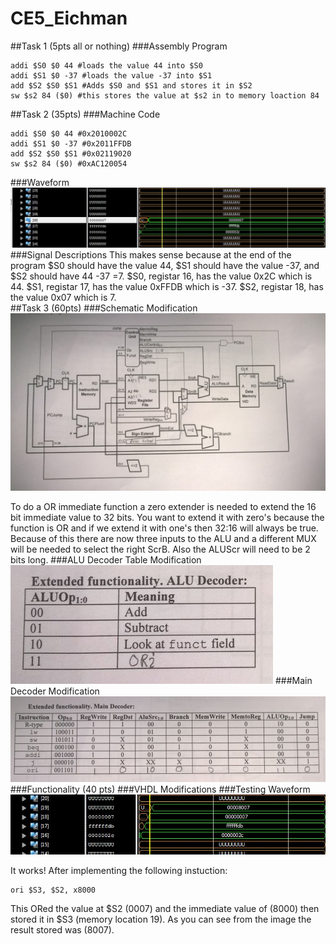CE5_Eichman
===========
##Task 1 (5pts all or nothing)
###Assembly Program
```
addi $S0 $0 44 #loads the value 44 into $S0
addi $S1 $0 -37 #loads the value -37 into $S1
add $S2 $S0 $S1 #Adds $S0 and $S1 and stores it in $S2
sw $s2 84 ($0) #this stores the value at $s2 in to memory loaction 84
```


##Task 2 (35pts)
###Machine Code
```
addi $S0 $0 44 #0x2010002C
addi $S1 $0 -37 #0x2011FFDB
add $S2 $S0 $S1 #0x02119020
sw $s2 84 ($0) #0xAC120054
```
###Waveform
![image](https://raw.githubusercontent.com/DanielEichman/CE5_Eichman/master/Task2.JPG)
###Signal Descriptions
This makes sense because at the end of the program $S0 should have the value 44, $S1 should have the value -37, and $S2 should have 44 -37 =7. $S0, registar 16, has the value 0x2C which is 44.  $S1, registar 17, has the value 0xFFDB which is -37.  $S2, registar 18, has the value 0x07 which is 7.  
##Task 3 (60pts)
###Schematic Modification
![image](https://raw.githubusercontent.com/DanielEichman/CE5_Eichman/master/Schematic.jpg)

To do a OR immediate function a zero extender is needed to extend the 16 bit immediate value to 32 bits. You want to extend it with zero's because the function is OR and if we extend it with one's then 32:16 will always be true. Because of this there are now three inputs to the ALU and a different MUX will be needed to select the right ScrB. Also the ALUScr will need to be 2 bits long. 
###ALU Decoder Table Modification
![image](https://raw.githubusercontent.com/DanielEichman/CE5_Eichman/master/ALU_Decoder_Table.JPG)
###Main Decoder Modification
![image](https://raw.githubusercontent.com/DanielEichman/CE5_Eichman/master/Main_Decoder_Table.JPG)
###Functionality (40 pts)
###VHDL Modifications
###Testing Waveform
![image](https://raw.githubusercontent.com/DanielEichman/CE5_Eichman/master/Task3.JPG)

It works! After implementing the following instuction:
```
ori $S3, $S2, x8000
```
This ORed the value at $S2 (0007) and the immediate value of (8000) then stored it in $S3 (memory location 19). As you can see from the image the result stored was (8007).

